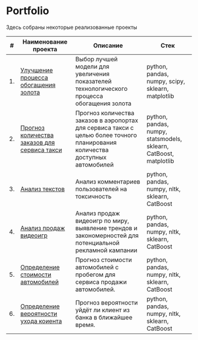 # Portfolio

Здесь собраны некоторые реализованные проекты

| #    | Наименование проекта                | Описание                                                     | Стек                                                         |
| ---- | ------------------------------------------------------------ | ------------------------------------------------------------ | ------------------------------------------------------------ |
| 1.   | [Улучшение процесса обогащения золота](https://github.com/Krasnov-Andrey/Portfolio/tree/main/Gold%20recovery) | Выбор лучшей модели для увеличения <br/>показателей технологического процесса <br/>обогащения золота | python, pandas, numpy, scipy, sklearn, matplotlib       |
| 2.   | [Прогноз количества заказов для сервиса такси](https://github.com/Krasnov-Andrey/Portfolio/tree/main/Service%20for%20taxi) | Прогноз количества заказов в аэропортах <br/>для сервиса такси с целью более точного планирования количества доступных <br/>автомобилей | python, pandas, numpy, statsmodels, sklearn, CatBoost, matplotlib |
| 3.   | [Анализ текстов](https://github.com/Krasnov-Andrey/Portfolio/tree/main/Сomment%20analysis) | Анализ комментариев пользователей на токсичность             | python, pandas, numpy, nltk, sklearn, CatBoost |
| 4.   | [Анализ продаж видеоигр](https://github.com/Krasnov-Andrey/Portfolio/tree/main/Customer%20outflow) | Анализ продаж видеоигр по миру, выявление трендов и  закономерностей для потенциальной рекламной кампании | python, pandas, numpy, nltk, sklearn, CatBoost |
| 5.   | [Определение стоимости автомобилей](https://github.com/Krasnov-Andrey/Portfolio/tree/main/Determining%20the%20cost%20of%20cars) | Прогноз стоимости автомобилей с пробегом для сервиса продажи автомобилей. | python, pandas, numpy, nltk, sklearn, CatBoost |
| 6.   | [Определение вероятности ухода коиента](https://github.com/Krasnov-Andrey/Portfolio/tree/main/Customer%20outflow) | Прогноз вероятности уйдёт ли клиент из банка в ближайшее время. | python, pandas, numpy, nltk, sklearn, CatBoost |
